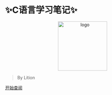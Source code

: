 
<!-- _coverpage.md -->

# <div class="font-title">✨C语言学习笔记✨</div>

<div align="center">
    <img width="160" high='160' src="https://z1.ax1x.com/2023/09/20/pP5rjmj.png" alt="logo">
</div>


> By Lition


[开始查阅](/README.md)